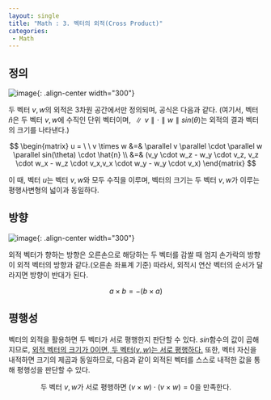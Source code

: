 ```yaml
---
layout: single
title: "Math : 3. 벡터의 외적(Cross Product)"
categories:
 - Math
---
```


## 정의

![image](https://user-images.githubusercontent.com/38006679/156303588-4a98a60b-fee8-43e9-82cc-19bc8c012c47.png){: .align-center width="300"}


두 벡터 $v,w$의 외적은 3차원 공간에서만 정의되며, 공식은 다음과 같다. (여기서, 벡터 $\hat{n}$은 두 벡터 $v,w$에 수직인 단위 벡터이며, $\parallel v \parallel \cdot \parallel w \parallel sin(\theta)$는 외적의 결과 벡터의 크기를 나타낸다.)

$$
\begin{matrix} u = \ \ v \times w &=& \parallel v \parallel \cdot \parallel w \parallel sin(\theta) \cdot \hat{n} \\ &=& (v_y \cdot w_z - w_y \cdot v_z, v_z \cdot w_x - w_z \cdot v_x,v_x \cdot w_y - w_y \cdot v_x) \end{matrix}
$$

이 때, 벡터 $u$는 벡터 $v,w$와 모두 수직을 이루며, 벡터의 크기는 두 벡터 $v,w$가 이루는 평행사변형의 넓이과 동일하다.

## 방향
![image](https://user-images.githubusercontent.com/38006679/156303611-2bb558b7-736c-4109-a104-a37c57dc7b16.png){: .align-center width="300"}

외적 벡터가 향하는 방향은 오른손으로 해당하는 두 벡터를 감쌀 때 엄지 손가락의 방향이 외적 벡터의 방향과 같다.(오른손 좌표계 기준) 따라서, 외적시 연산 벡터의 순서가 달라지면 방향이 반대가 된다.

$$
a \times b = -(b \times a)
$$

## 평행성

벡터의 외적을 활용하면 두 벡터가 서로 평행한지 판단할 수 있다. 
$sin$함수의 값이 곱해지므로, <U>외적 벡터의 크기가 0이면, 두 벡터($v,w$)는 서로 평행하다.</U> 또한, 벡터 자신을 내적하면 크기의 제곱과 동일하므로, 다음과 같이 외적된 벡터를 스스로 내적한 값을 통해 평행성을 판단할 수 있다.

$$
\text{두 벡터 $v,w$가 서로 평행하면 } (v \times w) \cdot (v \times w) = 0 \text{을 만족한다.}
$$